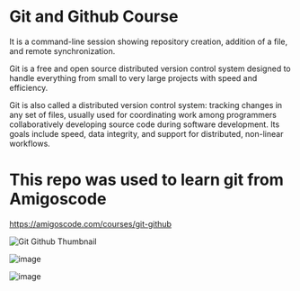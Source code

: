 # Git and Github Course
It is a command-line session showing repository creation, addition of a file, and remote synchronization.

Git is a free and open source distributed version control system designed to handle everything from small to very large projects with speed and efficiency.

Git is also called a distributed version control system: tracking changes in any set of files, usually used for coordinating work among programmers collaboratively developing source code during software development. Its goals include speed, data integrity, and support for distributed, non-linear workflows.


# This repo was used to learn git from Amigoscode

https://amigoscode.com/courses/git-github

![Git   Github Thumbnail](https://user-images.githubusercontent.com/107305274/209530582-c100fd84-b696-4bc7-9223-fcbf1f460dad.png)

![image](https://user-images.githubusercontent.com/107305274/210371077-8dfabbc8-480e-4f36-b24f-093072081764.png)

![image](https://user-images.githubusercontent.com/107305274/210371348-75a6ba30-ffaa-49c6-add6-39fbe6b7cd6b.png)


